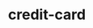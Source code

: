 ---
title: credit-card
unicode_regular: \eaed
unicode_bold: \eaec
unicode_solid: \eaee
unicode_brand: 
---